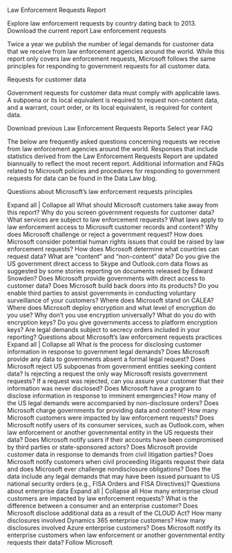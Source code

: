 Law Enforcement Requests Report

Explore law enforcement requests by country dating back to 2013.
Download the current report
Law enforcement requests

Twice a year we publish the number of legal demands for customer data that we receive from law enforcement agencies around the world. While this report only covers law enforcement requests, Microsoft follows the same principles for responding to government requests for all customer data.

Requests for customer data

Government requests for customer data must comply with applicable laws. A subpoena or its local equivalent is required to request non-content data, and a warrant, court order, or its local equivalent, is required for content data.

Download previous Law Enforcement Requests Reports
Select year
FAQ

The below are frequently asked questions concerning requests we receive from law enforcement agencies around the world. Responses that include statistics derived from the Law Enforcement Requests Report are updated biannually to reflect the most recent report. Additional information and FAQs related to Microsoft policies and procedures for responding to government requests for data can be found in the Data Law blog.

Questions about Microsoft’s law enforcement requests principles

Expand all
|
Collapse all
What should Microsoft customers take away from this report?
Why do you screen government requests for customer data?
What services are subject to law enforcement requests?
What laws apply to law enforcement access to Microsoft customer records and content?
Why does Microsoft challenge or reject a government request?
How does Microsoft consider potential human rights issues that could be raised by law enforcement requests?
How does Microsoft determine what countries can request data?
What are “content” and “non-content” data?
Do you give the US government direct access to Skype and Outlook.com data flows as suggested by some stories reporting on documents released by Edward Snowden?
Does Microsoft provide governments with direct access to customer data?
Does Microsoft build back doors into its products?
Do you enable third parties to assist governments in conducting voluntary surveillance of your customers?
Where does Microsoft stand on CALEA?
Where does Microsoft deploy encryption and what level of encryption do you use?
Why don’t you use encryption universally?
What do you do with encryption keys?
Do you give governments access to platform encryption keys?
Are legal demands subject to secrecy orders included in your reporting?
Questions about Microsoft’s law enforcement requests practices
Expand all
|
Collapse all
What is the process for disclosing customer information in response to government legal demands?
Does Microsoft provide any data to governments absent a formal legal request?
Does Microsoft reject US subpoenas from government entities seeking content data?
Is rejecting a request the only way Microsoft resists government requests?
If a request was rejected, can you assure your customer that their information was never disclosed?
Does Microsoft have a program to disclose information in response to imminent emergencies?
How many of the US legal demands were accompanied by non-disclosure orders?
Does Microsoft charge governments for providing data and content?
How many Microsoft customers were impacted by law enforcement requests?
Does Microsoft notify users of its consumer services, such as Outlook.com, when law enforcement or another governmental entity in the US requests their data?
Does Microsoft notify users if their accounts have been compromised by third parties or state-sponsored actors?
Does Microsoft provide customer data in response to demands from civil litigation parties?
Does Microsoft notify customers when civil proceeding litigants request their data and does Microsoft ever challenge nondisclosure obligations?
Does the data include any legal demands that may have been issued pursuant to US national security orders (e.g., FISA Orders and FISA Directives)?
Questions about enterprise data
Expand all
|
Collapse all
How many enterprise cloud customers are impacted by law enforcement requests?
What is the difference between a consumer and an enterprise customer?
Does Microsoft disclose additional data as a result of the CLOUD Act?
How many disclosures involved Dynamics 365 enterprise customers?
How many disclosures involved Azure enterprise customers?
Does Microsoft notify its enterprise customers when law enforcement or another governmental entity requests their data?
Follow Microsoft   
